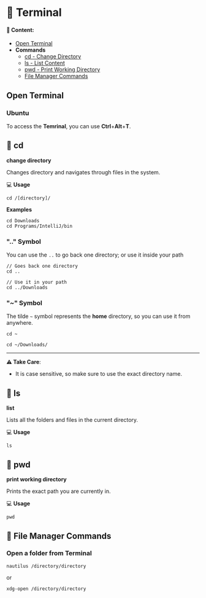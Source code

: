 # :white_square_button: Terminal

#### :notebook: Content:
- [Open Terminal](#open-terminal)
- **Commands**
    - [cd - Change Directory](#cd)
    - [ls - List Content](#ls)
    - [pwd - Print Working Directory](#pwd)
    - [File Manager Commands](#file-manager-commands)

## Open Terminal
### Ubuntu
To access the **Temrinal**, you can use **Ctrl**+**Alt**+**T**.

## :pushpin: cd
**change directory**

Changes directory and navigates through files in the system.

:computer: **Usage**
```shell script
cd /[directory]/ 
```

**Examples**
```shell script
cd Downloads
cd Programs/IntelliJ/bin
```

### ".." Symbol

You can use the `..` to go back one directory; or use it inside your path
```shell script
// Goes back one directory
cd ..

// Use it in your path
cd ../Downloads 
``` 
### "~" Symbol
The tilde `~` symbol represents the **home** directory, so you can use it from anywhere.
 ```shell script
cd ~

cd ~/Downloads/
 ```
----
**:warning: Take Care**:
- It is case sensitive, so make sure to use the exact directory name.


## :pushpin: ls
**list**

Lists all the folders and files in the current directory.

:computer: **Usage**
```shell script
ls
```

## :pushpin: pwd
**print working directory**

Prints the exact path you are currently in.

:computer: **Usage**
```shell script
pwd 
```
## :pushpin: File Manager Commands
### Open a folder from Terminal

```shell script
nautilus /directory/directory
```
or
```shell script
xdg-open /directory/directory
```


